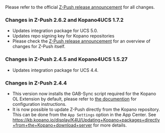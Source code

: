 Please refer to the official [Z-Push release announcement](http://z-push.org/z-push-2-4-5-final-release/) for all changes.

### Changes in Z-Push 2.6.2 and Kopano4UCS 1.7.2

* Updates integration package for UCS 5.0.
* Updates repo signing key for Kopano repositories
* Please check the [Z-Push release announcement](https://z-push.org/z-push-2-6-2-final-released/) for an overview of changes for Z-Push itself.

### Changes in Z-Push 2.4.5 and Kopano4UCS 1.5.27

* Updates integration package for UCS 4.4.

### Changes in Z-Push 2.4.4

* This version now installs the GAB-Sync script required for the Kopano OL Extension by default, please refer to [the documention](https://kb.kopano.io/display/ZP/Configuring+GAB-Sync+for+Kopano+OL+Extension) for configuration instructions.
* It is now possible to update Z-Push directly from the Kopano repository. This can be done from the `App Settings` option in the App Center. See https://kb.kopano.io/display/K4U/Updating+Kopano+packages+directly+from+the+Kopano+download+server for more details.
